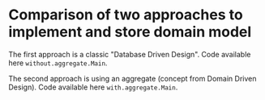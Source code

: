 # Comparison of two approaches to implement and store domain model

The first approach is a classic "Database Driven Design". Code available here `without.aggregate.Main`.

The second approach is using an aggregate (concept from Domain Driven Design). Code available here `with.aggregate.Main`.